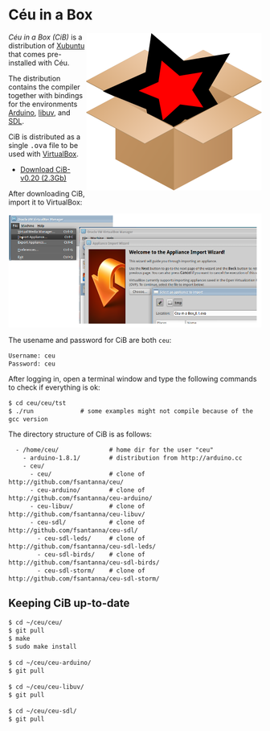 <title>Céu in a Box</title>
<meta http-equiv="Content-Type" content="text/html; charset=UTF-8"/></p>

# Céu in a Box

<img src="cib.png" with="200" align="right">

*Céu in a Box (CiB)* is a distribution of [Xubuntu](http://xubuntu.org/) that
comes pre-installed with Céu.

The distribution contains the compiler together with bindings for the
environments
    [Arduino](http://github.com/fsantanna/ceu-arduino),
    [libuv](http://github.com/fsantanna/ceu-libuv), and
    [SDL](http://github.com/fsantanna/ceu-sdl).

CiB is distributed as a single <tt>.ova</tt> file to be used with
[VirtualBox](http://www.virtualbox.org/).

- [Download CiB-v0.20 (2.3Gb)](http://www.ceu-lang.org/CiB-v0.20.ova)
<!--
- [Release History](https://github.com/fsantanna/ceu/blob/master/HISTORY)
-->

After downloading CiB, import it to VirtualBox:

<img src="cib-vb.png" with="400">

The usename and password for CiB are both `ceu`:

```
Username: ceu
Password: ceu
```

After logging in, open a terminal window and type the following commands to
check if everything is ok:

```
$ cd ceu/ceu/tst
$ ./run             # some examples might not compile because of the gcc version
```

The directory structure of CiB is as follows:

```
  - /home/ceu/              # home dir for the user "ceu"
    - arduino-1.8.1/        # distribution from http://arduino.cc
    - ceu/
      - ceu/                # clone of http://github.com/fsantanna/ceu/
      - ceu-arduino/        # clone of http://github.com/fsantanna/ceu-arduino/
      - ceu-libuv/          # clone of http://github.com/fsantanna/ceu-libuv/
      - ceu-sdl/            # clone of http://github.com/fsantanna/ceu-sdl/
        - ceu-sdl-leds/     # clone of http://github.com/fsantanna/ceu-sdl-leds/
        - ceu-sdl-birds/    # clone of http://github.com/fsantanna/ceu-sdl-birds/
        - ceu-sdl-storm/    # clone of http://github.com/fsantanna/ceu-sdl-storm/
```

## Keeping CiB up-to-date

```
$ cd ~/ceu/ceu/
$ git pull
$ make
$ sudo make install

$ cd ~/ceu/ceu-arduino/
$ git pull

$ cd ~/ceu/ceu-libuv/
$ git pull

$ cd ~/ceu/ceu-sdl/
$ git pull
```
